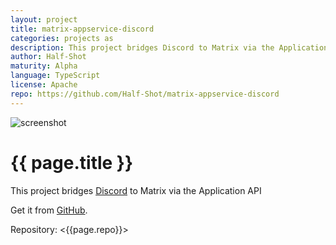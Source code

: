 ```yaml
---
layout: project
title: matrix-appservice-discord
categories: projects as
description: This project bridges Discord to Matrix via the Application Service API
author: Half-Shot
maturity: Alpha
language: TypeScript
license: Apache
repo: https://github.com/Half-Shot/matrix-appservice-discord
---
```


![screenshot](/docs/projects/images/discord.png "{{ page.title }}")

# {{ page.title }}
This project bridges [Discord](https://discordapp.com) to Matrix via the Application API

Get it from [GitHub](https://github.com/Half-Shot/matrix-appservice-discord).

Repository: <{{page.repo}}>
